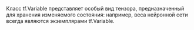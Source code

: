 Класс tf.Variable представляет особый вид тензора, предназначенный для хранения изменяемого состояния: например, веса нейронной сети всегда являются экземплярами tf.Variable.